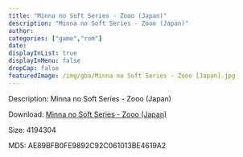 ```yaml
---
title: "Minna no Soft Series - Zooo (Japan)"
description: "Minna no Soft Series - Zooo (Japan)"
author: 
categories: ["game","rom"]
date: 
displayInList: true
displayInMenu: false
dropCap: false
featuredImage: /img/gba/Minna no Soft Series - Zooo [Japan].jpg
---
```


Description: Minna no Soft Series - Zooo (Japan)

Download: <a style="text-decoration:underline;" href="https://mega.nz/#!fCYgXKAS!J1ZkEYhgV-Q43jS0_l-pSq_OU_uFofbH7PKQy7qy3A8" target = "_blank" rel = "nofollow" > Minna no Soft Series - Zooo (Japan)</a>

Size: 4194304

MD5: AE89BFB0FE9892C92C061013BE4619A2

